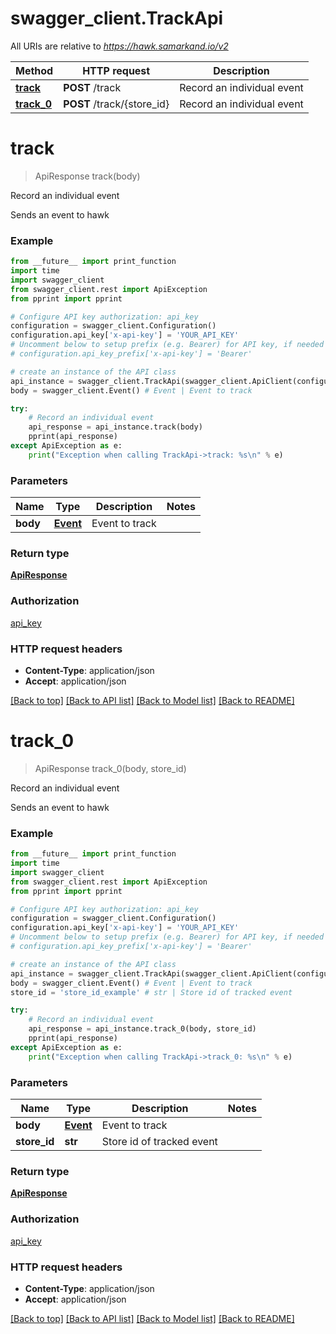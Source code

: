 # swagger_client.TrackApi

All URIs are relative to *https://hawk.samarkand.io/v2*

Method | HTTP request | Description
------------- | ------------- | -------------
[**track**](TrackApi.md#track) | **POST** /track | Record an individual event
[**track_0**](TrackApi.md#track_0) | **POST** /track/{store_id} | Record an individual event


# **track**
> ApiResponse track(body)

Record an individual event

Sends an event to hawk

### Example
```python
from __future__ import print_function
import time
import swagger_client
from swagger_client.rest import ApiException
from pprint import pprint

# Configure API key authorization: api_key
configuration = swagger_client.Configuration()
configuration.api_key['x-api-key'] = 'YOUR_API_KEY'
# Uncomment below to setup prefix (e.g. Bearer) for API key, if needed
# configuration.api_key_prefix['x-api-key'] = 'Bearer'

# create an instance of the API class
api_instance = swagger_client.TrackApi(swagger_client.ApiClient(configuration))
body = swagger_client.Event() # Event | Event to track

try:
    # Record an individual event
    api_response = api_instance.track(body)
    pprint(api_response)
except ApiException as e:
    print("Exception when calling TrackApi->track: %s\n" % e)
```

### Parameters

Name | Type | Description  | Notes
------------- | ------------- | ------------- | -------------
 **body** | [**Event**](Event.md)| Event to track | 

### Return type

[**ApiResponse**](ApiResponse.md)

### Authorization

[api_key](../README.md#api_key)

### HTTP request headers

 - **Content-Type**: application/json
 - **Accept**: application/json

[[Back to top]](#) [[Back to API list]](../README.md#documentation-for-api-endpoints) [[Back to Model list]](../README.md#documentation-for-models) [[Back to README]](../README.md)

# **track_0**
> ApiResponse track_0(body, store_id)

Record an individual event

Sends an event to hawk

### Example
```python
from __future__ import print_function
import time
import swagger_client
from swagger_client.rest import ApiException
from pprint import pprint

# Configure API key authorization: api_key
configuration = swagger_client.Configuration()
configuration.api_key['x-api-key'] = 'YOUR_API_KEY'
# Uncomment below to setup prefix (e.g. Bearer) for API key, if needed
# configuration.api_key_prefix['x-api-key'] = 'Bearer'

# create an instance of the API class
api_instance = swagger_client.TrackApi(swagger_client.ApiClient(configuration))
body = swagger_client.Event() # Event | Event to track
store_id = 'store_id_example' # str | Store id of tracked event

try:
    # Record an individual event
    api_response = api_instance.track_0(body, store_id)
    pprint(api_response)
except ApiException as e:
    print("Exception when calling TrackApi->track_0: %s\n" % e)
```

### Parameters

Name | Type | Description  | Notes
------------- | ------------- | ------------- | -------------
 **body** | [**Event**](Event.md)| Event to track | 
 **store_id** | **str**| Store id of tracked event | 

### Return type

[**ApiResponse**](ApiResponse.md)

### Authorization

[api_key](../README.md#api_key)

### HTTP request headers

 - **Content-Type**: application/json
 - **Accept**: application/json

[[Back to top]](#) [[Back to API list]](../README.md#documentation-for-api-endpoints) [[Back to Model list]](../README.md#documentation-for-models) [[Back to README]](../README.md)

